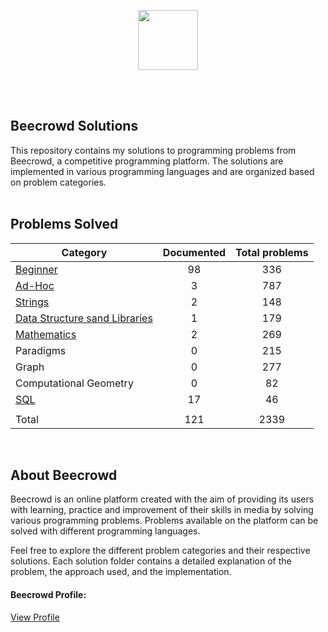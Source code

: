 <a href="https://www.beecrowd.com.br"><p align="center"><img src="https://user-images.githubusercontent.com/31783838/144611708-e6c3f393-05f2-4982-8b6d-f0684227e782.png" height="96"/></p></a>
<br/><br/>

## Beecrowd Solutions

This repository contains my solutions to programming problems from Beecrowd, a competitive programming platform. The solutions are implemented in various programming languages and are organized based on problem categories.
<br/><br/>

## Problems Solved

| Category                                                                         | Documented | Total problems |
| -------------------------------------------------------------------------------- | :--------: | :------------: |
| [Beginner](./Beginner/README.md)                                                 |     98     |      336       |
| [Ad-Hoc](./AD-HOC/README.md)                                                     |     3      |      787       |
| [Strings](./Strings/README.md)                                                   |     2      |      148       |
| [Data Structure sand Libraries](./Data%20Structures%20and%20Libraries/README.md) |     1      |      179       |
| [Mathematics](./Mathematics/README.md)                                           |     2      |      269       |
| Paradigms                                                                        |     0      |      215       |
| Graph                                                                            |     0      |      277       |
| Computational Geometry                                                           |     0      |       82       |
| [SQL](./Sql)                                                                     |     17     |       46       |
|                                                                                  |            |                |
| Total                                                                            |    121     |      2339      |

<br/>

## About Beecrowd

Beecrowd is an online platform created with the aim of providing its users with learning, practice and improvement of their skills in media by solving various programming problems.
Problems available on the platform can be solved with different programming languages.

Feel free to explore the different problem categories and their respective solutions. Each solution folder contains a detailed explanation of the problem, the approach used, and the implementation.

#### Beecrowd Profile:

[View Profile](https://www.beecrowd.com.br/judge/pt/profile/377804)
